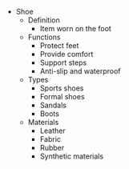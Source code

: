- Shoe
  - Definition
    - Item worn on the foot
  - Functions
    - Protect feet
    - Provide comfort
    - Support steps
    - Anti-slip and waterproof
  - Types
    - Sports shoes
    - Formal shoes
    - Sandals
    - Boots
  - Materials
    - Leather
    - Fabric
    - Rubber
    - Synthetic materials